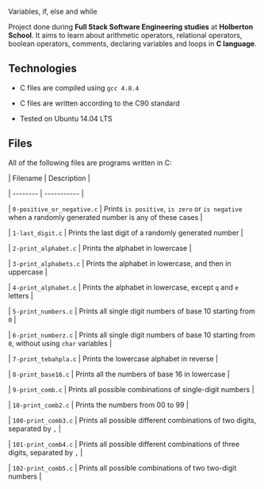  Variables, if, else and while
 


Project done during **Full Stack Software Engineering studies** at **Holberton School**. It aims to learn about arithmetic operators, relational operators, boolean operators, comments, declaring variables and loops in **C language**.



## Technologies

* C files are compiled using `gcc 4.8.4`

* C files are written according to the C90 standard

* Tested on Ubuntu 14.04 LTS



## Files

All of the following files are programs written in C:



| Filename | Description |

| -------- | ----------- |

| `0-positive_or_negative.c` | Prints `is positive`, `is zero` or `is negative` when a randomly generated number is any of these cases |

| `1-last_digit.c` | Prints the last digit of a randomly generated number |

| `2-print_alphabet.c` | Prints the alphabet in lowercase |

| `3-print_alphabets.c` | Prints the alphabet in lowercase, and then in uppercase |

| `4-print_alphabet.c` | Prints the alphabet in lowercase, except `q` and `e` letters |

| `5-print_numbers.c` | Prints all single digit numbers of base 10 starting from `0` |

| `6-print_numberz.c` | Prints all single digit numbers of base 10 starting from `0`, without using `char` variables |

| `7-print_tebahpla.c` | Prints the lowercase alphabet in reverse |

| `8-print_base16.c` | Prints all the numbers of base 16 in lowercase |

| `9-print_comb.c` | Prints all possible combinations of single-digit numbers |

| `10-print_comb2.c` | Prints the numbers from 00 to 99 |

| `100-print_comb3.c` | Prints all possible different combinations of two digits, separated by `,` |

| `101-print_comb4.c` | Prints all possible different combinations of three digits, separated by `,` |

| `102-print_comb5.c` | Prints all possible combinations of two two-digit numbers |